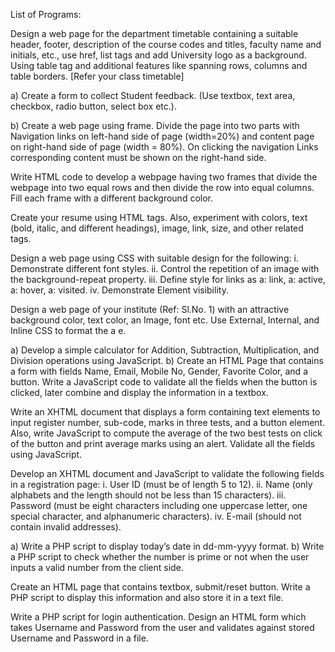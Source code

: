 List of Programs: 

Design a web page for the department timetable containing a suitable header, footer, description of the course codes and titles, faculty name and initials, etc., use href, list tags and add University logo as a background. Using table tag and additional features like spanning rows, columns and table borders. [Refer your class timetable]

a) Create a form to collect Student feedback. (Use textbox, text area, checkbox, radio button, select box etc.).

b) Create a web page using frame. Divide the page into two parts with Navigation links on left-hand side of page (width=20%) and content page on right-hand side of page (width = 80%). On clicking the navigation Links corresponding content must be shown on the right-hand side.

Write HTML code to develop a webpage having two frames that divide the webpage into two equal rows and then divide the row into equal columns. Fill each frame with a different background color.

Create your resume using HTML tags. Also, experiment with colors, text (bold, italic, and different headings), image, link, size, and other related tags.

Design a web page using CSS with suitable design for the following: i. Demonstrate different font styles. ii. Control the repetition of an image with the background-repeat property. iii. Define style for links as a: link, a: active, a: hover, a: visited. iv. Demonstrate Element visibility.

Design a web page of your institute (Ref: Sl.No. 1) with an attractive background color, text color, an Image, font etc. Use External, Internal, and Inline CSS to format the a e.

a) Develop a simple calculator for Addition, Subtraction, Multiplication, and Division operations using JavaScript. b) Create an HTML Page that contains a form with fields Name, Email, Mobile No, Gender, Favorite Color, and a button. Write a JavaScript code to validate all the fields when the button is clicked, later combine and display the information in a textbox.

Write an XHTML document that displays a form containing text elements to input register number, sub-code, marks in three tests, and a button element. Also, write JavaScript to compute the average of the two best tests on click of the button and print average marks using an alert. Validate all the fields using JavaScript.

Develop an XHTML document and JavaScript to validate the following fields in a registration page: i. User ID (must be of length 5 to 12). ii. Name (only alphabets and the length should not be less than 15 characters). iii. Password (must be eight characters including one uppercase letter, one special character, and alphanumeric characters). iv. E-mail (should not contain invalid addresses).

a) Write a PHP script to display today’s date in dd-mm-yyyy format. b) Write a PHP script to check whether the number is prime or not when the user inputs a valid number from the client side.

Create an HTML page that contains textbox, submit/reset button. Write a PHP script to display this information and also store it in a text file.

Write a PHP script for login authentication. Design an HTML form which takes Username and Password from the user and validates against stored Username and Password in a file.
